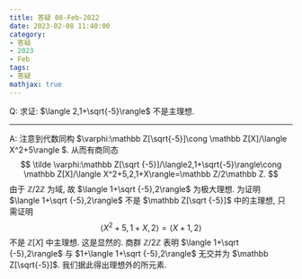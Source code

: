 ```yaml
---
title: 答疑 08-Feb-2022
date: 2023-02-08 11:40:00
category: 
- 答疑
- 2023
- Feb
tags: 
- 答疑
mathjax: true
---
```


Q: 求证: $\langle 2,1+\sqrt{-5}\rangle$ 不是主理想.

***

A: 注意到代数同构 $\varphi:\mathbb Z[\sqrt{-5}]\cong \mathbb Z[X]/\langle X^2+5\rangle $. 从而有商同态
$$
\tilde \varphi:\mathbb Z[\sqrt {-5}]/\langle2,1+\sqrt{-5}\rangle\cong \mathbb Z[X]/\langle X^2+5,2,1+X\rangle=\mathbb Z/2\mathbb Z.
$$
由于 $\mathbb Z/2\mathbb Z$ 为域, 故 $\langle 1+\sqrt {-5},2\rangle$ 为极大理想.  为证明 $\langle 1+\sqrt {-5},2\rangle$ 不是 $\mathbb Z[\sqrt {-5}]$ 中的主理想, 只需证明
$$
\langle X^2+5,1+X,2\rangle=\langle X+1,2\rangle
$$
不是 $\mathbb Z[X]$ 中主理想. 这是显然的.  商群 $\mathbb Z/2\mathbb Z$ 表明 $\langle 1+\sqrt {-5},2\rangle$ 与 $1+\langle 1+\sqrt {-5},2\rangle$ 无交并为 $\mathbb Z[\sqrt{-5}]$. 我们据此得出理想外的所元素.

